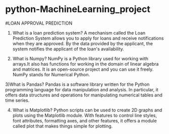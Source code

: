 # python-MachineLearning_project
#LOAN APPROVAL PREDICTION
1) What is a loan prediction system?
A mechanism called the Loan Prediction System allows you to apply for loans and receive notifications when they are approved. By the data provided by the applicant, the system notifies the applicant of the loan's availability.

2) What is Numpy?
NumPy is a Python library used for working with arrays.It also has functions for working in the domain of linear algebra and matrices. It is an open-source project and you can use it freely. NumPy stands for Numerical Python.

3)What is Pandas?
 Pandas is a software library written for the Python programming language for data manipulation and analysis. In particular, it offers data structures and operations for manipulating numerical tables and time series.

4) What is Matplotlib?
Python scripts can be used to create 2D graphs and plots using the Matplotlib module. With features to control line styles, font attributes, formatting axes, and other features, it offers a module called plot that makes things simple for plotting.
